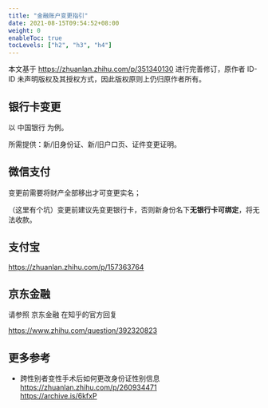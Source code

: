 ```yaml
---
title: "金融账户变更指引"
date: 2021-08-15T09:54:52+08:00
weight: 0
enableToc: true
tocLevels: ["h2", "h3", "h4"]
---
```


本文基于 <https://zhuanlan.zhihu.com/p/351340130> 进行完善修订，原作者 ID-ID 未声明版权及其授权方式，因此版权原则上仍归原作者所有。

## 银行卡变更

以 中国银行 为例。

所需提供：新/旧身份证、新/旧户口页、证件变更证明。

## 微信支付

变更前需要将财产全部移出才可变更实名；

（这里有个坑）变更前建议先变更银行卡，否则新身份名下**无银行卡可绑定**，将无法收款。

## 支付宝

<https://zhuanlan.zhihu.com/p/157363764>

## 京东金融

请参照 京东金融 在知乎的官方回复

<https://www.zhihu.com/question/392320823>

## 更多参考

- 跨性别者变性手术后如何更改身份证性别信息\
  <https://zhuanlan.zhihu.com/p/260934471>\
  <https://archive.is/6kfxP>
